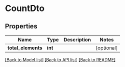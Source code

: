 # CountDto

## Properties
Name | Type | Description | Notes
------------ | ------------- | ------------- | -------------
**total_elements** | **int** |  | [optional] 

[[Back to Model list]](../README#documentation-for-models) [[Back to API list]](../README#documentation-for-api-endpoints) [[Back to README]](../README)


